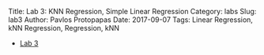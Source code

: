 Title: Lab 3: KNN Regression, Simple Linear Regression
Category: labs
Slug: lab3
Author: Pavlos Protopapas
Date: 2017-09-07
Tags: Linear Regression, kNN Regression, Regression, kNN


- [Lab 3]({filename}notebook/lab3_SLR_KNN.ipynb)